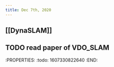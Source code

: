 ```yaml
---
title: Dec 7th, 2020
---
```


## [[DynaSLAM]]
## TODO read paper of VDO_SLAM
:PROPERTIES:
:todo: 1607330822640
:END:
##
